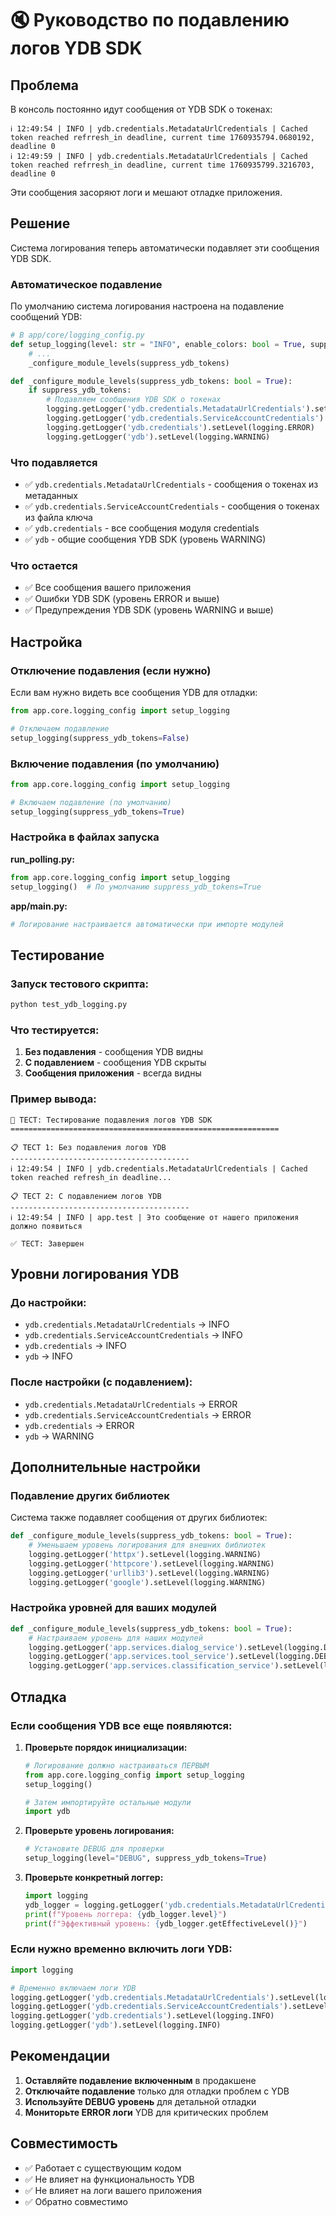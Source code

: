 # 🔇 Руководство по подавлению логов YDB SDK

## Проблема

В консоль постоянно идут сообщения от YDB SDK о токенах:

```
ℹ️ 12:49:54 | INFO | ydb.credentials.MetadataUrlCredentials | Cached token reached refrresh_in deadline, current time 1760935794.0680192, deadline 0
ℹ️ 12:49:59 | INFO | ydb.credentials.MetadataUrlCredentials | Cached token reached refrresh_in deadline, current time 1760935799.3216703, deadline 0
```

Эти сообщения засоряют логи и мешают отладке приложения.

## Решение

Система логирования теперь автоматически подавляет эти сообщения YDB SDK.

### Автоматическое подавление

По умолчанию система логирования настроена на подавление сообщений YDB:

```python
# В app/core/logging_config.py
def setup_logging(level: str = "INFO", enable_colors: bool = True, suppress_ydb_tokens: bool = True):
    # ...
    _configure_module_levels(suppress_ydb_tokens)

def _configure_module_levels(suppress_ydb_tokens: bool = True):
    if suppress_ydb_tokens:
        # Подавляем сообщения YDB SDK о токенах
        logging.getLogger('ydb.credentials.MetadataUrlCredentials').setLevel(logging.ERROR)
        logging.getLogger('ydb.credentials.ServiceAccountCredentials').setLevel(logging.ERROR)
        logging.getLogger('ydb.credentials').setLevel(logging.ERROR)
        logging.getLogger('ydb').setLevel(logging.WARNING)
```

### Что подавляется

- ✅ `ydb.credentials.MetadataUrlCredentials` - сообщения о токенах из метаданных
- ✅ `ydb.credentials.ServiceAccountCredentials` - сообщения о токенах из файла ключа
- ✅ `ydb.credentials` - все сообщения модуля credentials
- ✅ `ydb` - общие сообщения YDB SDK (уровень WARNING)

### Что остается

- ✅ Все сообщения вашего приложения
- ✅ Ошибки YDB SDK (уровень ERROR и выше)
- ✅ Предупреждения YDB SDK (уровень WARNING и выше)

## Настройка

### Отключение подавления (если нужно)

Если вам нужно видеть все сообщения YDB для отладки:

```python
from app.core.logging_config import setup_logging

# Отключаем подавление
setup_logging(suppress_ydb_tokens=False)
```

### Включение подавления (по умолчанию)

```python
from app.core.logging_config import setup_logging

# Включаем подавление (по умолчанию)
setup_logging(suppress_ydb_tokens=True)
```

### Настройка в файлах запуска

**run_polling.py:**
```python
from app.core.logging_config import setup_logging
setup_logging()  # По умолчанию suppress_ydb_tokens=True
```

**app/main.py:**
```python
# Логирование настраивается автоматически при импорте модулей
```

## Тестирование

### Запуск тестового скрипта:

```bash
python test_ydb_logging.py
```

### Что тестируется:

1. **Без подавления** - сообщения YDB видны
2. **С подавлением** - сообщения YDB скрыты
3. **Сообщения приложения** - всегда видны

### Пример вывода:

```
🧪 ТЕСТ: Тестирование подавления логов YDB SDK
============================================================

📋 ТЕСТ 1: Без подавления логов YDB
----------------------------------------
ℹ️ 12:49:54 | INFO | ydb.credentials.MetadataUrlCredentials | Cached token reached refresh_in deadline...

📋 ТЕСТ 2: С подавлением логов YDB
----------------------------------------
ℹ️ 12:49:54 | INFO | app.test | Это сообщение от нашего приложения должно появиться

✅ ТЕСТ: Завершен
```

## Уровни логирования YDB

### До настройки:
- `ydb.credentials.MetadataUrlCredentials` → INFO
- `ydb.credentials.ServiceAccountCredentials` → INFO  
- `ydb.credentials` → INFO
- `ydb` → INFO

### После настройки (с подавлением):
- `ydb.credentials.MetadataUrlCredentials` → ERROR
- `ydb.credentials.ServiceAccountCredentials` → ERROR
- `ydb.credentials` → ERROR
- `ydb` → WARNING

## Дополнительные настройки

### Подавление других библиотек

Система также подавляет сообщения от других библиотек:

```python
def _configure_module_levels(suppress_ydb_tokens: bool = True):
    # Уменьшаем уровень логирования для внешних библиотек
    logging.getLogger('httpx').setLevel(logging.WARNING)
    logging.getLogger('httpcore').setLevel(logging.WARNING)
    logging.getLogger('urllib3').setLevel(logging.WARNING)
    logging.getLogger('google').setLevel(logging.WARNING)
```

### Настройка уровней для ваших модулей

```python
def _configure_module_levels(suppress_ydb_tokens: bool = True):
    # Настраиваем уровень для наших модулей
    logging.getLogger('app.services.dialog_service').setLevel(logging.DEBUG)
    logging.getLogger('app.services.tool_service').setLevel(logging.DEBUG)
    logging.getLogger('app.services.classification_service').setLevel(logging.DEBUG)
```

## Отладка

### Если сообщения YDB все еще появляются:

1. **Проверьте порядок инициализации:**
   ```python
   # Логирование должно настраиваться ПЕРВЫМ
   from app.core.logging_config import setup_logging
   setup_logging()
   
   # Затем импортируйте остальные модули
   import ydb
   ```

2. **Проверьте уровень логирования:**
   ```python
   # Установите DEBUG для проверки
   setup_logging(level="DEBUG", suppress_ydb_tokens=True)
   ```

3. **Проверьте конкретный логгер:**
   ```python
   import logging
   ydb_logger = logging.getLogger('ydb.credentials.MetadataUrlCredentials')
   print(f"Уровень логгера: {ydb_logger.level}")
   print(f"Эффективный уровень: {ydb_logger.getEffectiveLevel()}")
   ```

### Если нужно временно включить логи YDB:

```python
import logging

# Временно включаем логи YDB
logging.getLogger('ydb.credentials.MetadataUrlCredentials').setLevel(logging.INFO)
logging.getLogger('ydb.credentials.ServiceAccountCredentials').setLevel(logging.INFO)
logging.getLogger('ydb.credentials').setLevel(logging.INFO)
logging.getLogger('ydb').setLevel(logging.INFO)
```

## Рекомендации

1. **Оставляйте подавление включенным** в продакшене
2. **Отключайте подавление** только для отладки проблем с YDB
3. **Используйте DEBUG уровень** для детальной отладки
4. **Мониторьте ERROR логи** YDB для критических проблем

## Совместимость

- ✅ Работает с существующим кодом
- ✅ Не влияет на функциональность YDB
- ✅ Не влияет на логи вашего приложения
- ✅ Обратно совместимо
